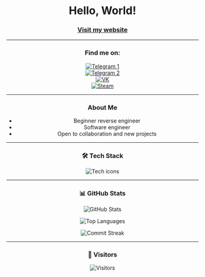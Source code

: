 <div align="center">

# Hello, World!

### [Visit my website](https://kuzia15.github.io/)

 ---

### Find me on:

[![Telegram 1](https://img.shields.io/badge/-TG%201-26A5E4?style=for-the-badge&logo=telegram&logoColor=white)](https://t.me/kuzia15)  
[![Telegram 2](https://img.shields.io/badge/-TG%202-26A5E4?style=for-the-badge&logo=telegram&logoColor=white)](https://t.me/github_log)  
[![VK](https://img.shields.io/badge/-VK-0077FF?style=for-the-badge&logo=vk&logoColor=white)](https://vk.com/kuzia15)  
[![Steam](https://img.shields.io/badge/-Steam-000000?style=for-the-badge&logo=steam&logoColor=white)](https://steamcommunity.com/id/kuzia15)

---

### About Me  
- Beginner reverse engineer  
- Software engineer
- Open to collaboration and new projects

---

### 🛠️ Tech Stack  
<img src="https://skillicons.dev/icons?i=cpp,c,python,github,visualstudio,pycharm,clion,androidstudio,vscode" alt="Tech icons" />

---

### 📊 GitHub Stats  

![GitHub Stats](https://github-readme-stats.vercel.app/api?username=kuzia15&show_icons=true&theme=dark&hide_border=true&bg_color=0D1117)  

![Top Languages](https://github-readme-stats.vercel.app/api/top-langs/?username=kuzia15&layout=compact&theme=dark&hide_border=true&bg_color=0D1117&hide=html,css,scss)  

![Commit Streak](https://streak-stats.demolab.com?user=kuzia15&theme=dark&hide_border=true&background=0D1117)

---

### 👥 Visitors  
![Visitors](https://visitor-badge.laobi.icu/badge?page_id=kuzia15.kuzia15&style=flat-square&color=6A5ACD&label=Unique+Visitors)

</div>
